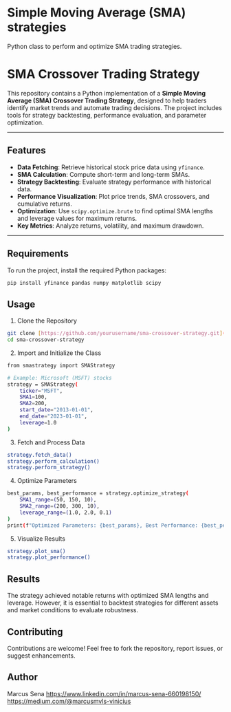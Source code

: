 # Simple Moving Average (SMA) strategies
Python class to perform and optimize SMA trading strategies.

# SMA Crossover Trading Strategy

This repository contains a Python implementation of a **Simple Moving Average (SMA) Crossover Trading Strategy**, designed to help traders identify market trends and automate trading decisions. The project includes tools for strategy backtesting, performance evaluation, and parameter optimization.

---

## Features

- **Data Fetching**: Retrieve historical stock price data using `yfinance`.
- **SMA Calculation**: Compute short-term and long-term SMAs.
- **Strategy Backtesting**: Evaluate strategy performance with historical data.
- **Performance Visualization**: Plot price trends, SMA crossovers, and cumulative returns.
- **Optimization**: Use `scipy.optimize.brute` to find optimal SMA lengths and leverage values for maximum returns.
- **Key Metrics**: Analyze returns, volatility, and maximum drawdown.

---

## Requirements

To run the project, install the required Python packages:

```bash
pip install yfinance pandas numpy matplotlib scipy
```

## Usage
1. Clone the Repository
```bash
git clone [https://github.com/yourusername/sma-crossover-strategy.git](https://github.com/Marcussena/python_algotrading.git)
cd sma-crossover-strategy
```
2. Import and Initialize the Class
```bash
from smastrategy import SMAStrategy

# Example: Microsoft (MSFT) stocks
strategy = SMAStrategy(
    ticker="MSFT",
    SMA1=100,
    SMA2=200,
    start_date="2013-01-01",
    end_date="2023-01-01",
    leverage=1.0
)
```
3. Fetch and Process Data
```bash
strategy.fetch_data()
strategy.perform_calculation()
strategy.perform_strategy()
```
4. Optimize Parameters
```bash
best_params, best_performance = strategy.optimize_strategy(
    SMA1_range=(50, 150, 10),
    SMA2_range=(200, 300, 10),
    leverage_range=(1.0, 2.0, 0.1)
)
print(f"Optimized Parameters: {best_params}, Best Performance: {best_performance}")
```
5. Visualize Results
```bash
strategy.plot_sma()
strategy.plot_performance()
```
## Results
The strategy achieved notable returns with optimized SMA lengths and leverage. However, it is essential to backtest strategies for different assets and market conditions to evaluate robustness.

## Contributing
Contributions are welcome! Feel free to fork the repository, report issues, or suggest enhancements.

## Author
Marcus Sena
https://www.linkedin.com/in/marcus-sena-660198150/
https://medium.com/@marcusmvls-vinicius


